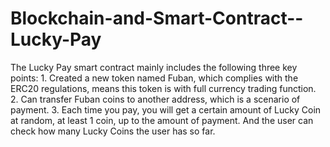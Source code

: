 # Blockchain-and-Smart-Contract--Lucky-Pay
The Lucky Pay smart contract mainly includes the following three key points: 1. Created a new token named Fuban, which complies with the ERC20 regulations, means this token is with full currency trading function. 2. Can transfer Fuban coins to another address, which is a scenario of payment. 3. Each time you pay, you will get a certain amount of Lucky Coin at random, at least 1 coin, up to the amount of payment. And the user can check how many Lucky Coins the user has so far.
